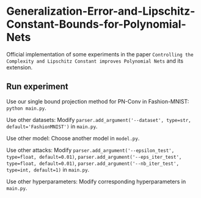 # Generalization-Error-and-Lipschitz-Constant-Bounds-for-Polynomial-Nets

Official implementation of some experiments in the paper `Controlling the Complexity and Lipschitz Constant improves Polynomial Nets` and its extension.

## Run experiment

Use our single bound projection method for PN-Conv in Fashion-MNIST: `python main.py`.

Use other datasets: Modify `parser.add_argument('--dataset', type=str, default='FashionMNIST')` in `main.py`.

Use other model: Choose another model in `model.py`.

Use other attacks: Modify `parser.add_argument('--epsilon_test', type=float, default=0.01)`, `parser.add_argument('--eps_iter_test', type=float, default=0.01)`, `parser.add_argument('--nb_iter_test', type=int, default=1)` in `main.py`.


Use other hyperparameters: Modify corresponding hyperparameters in `main.py`.
